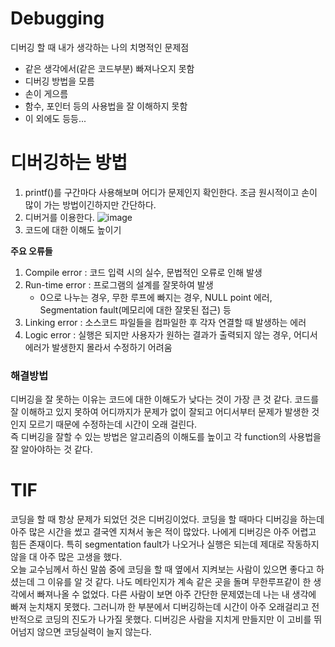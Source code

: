 # Debugging

디버깅 할 때 내가 생각하는 나의 치명적인 문제점    
- 같은 생각에서(같은 코드부분) 빠져나오지 못함     
- 디버깅 방법을 모름
- 손이 게으름
- 함수, 포인터 등의 사용법을 잘 이해하지 못함
- 이 외에도 등등...

# 디버깅하는 방법
1. printf()를 구간마다 사용해보며 어디가 문제인지 확인한다. 조금 원시적이고 손이 많이 가는 방법이긴하지만 간단하다. 
2. 디버거를 이용한다. 
![image](https://img1.daumcdn.net/thumb/R1280x0/?scode=mtistory2&fname=https%3A%2F%2Fblog.kakaocdn.net%2Fdn%2FPQjJR%2Fbtq2bJhFLd5%2FQAHLto2oU4FdJvFUKSkIEK%2Fimg.png)     
3. 코드에 대한 이해도 높이기

**주요 오류들**
1. Compile error : 코드 입력 시의 실수, 문법적인 오류로 인해 발생
2. Run-time error : 프로그램의 설계를 잘못하여 발생
    - 0으로 나누는 경우, 무한 루프에 빠지는 경우, NULL point 에러, Segmentation fault(메모리에 대한 잘못된 접근) 등
3. Linking error : 소스코드 파일들을 컴파일한 후 각자 연결할 때 발생하는 에러
4. Logic error : 실행은 되지만 사용자가 원하는 결과가 출력되지 않는 경우, 어디서 에러가 발생한지 몰라서 수정하기 어려움

### 해결방법 ###   
디버깅을 잘 못하는 이유는 코드에 대한 이해도가 낮다는 것이 가장 큰 것 같다. 코드를 잘 이해하고 있지 못하여 어디까지가 문제가 없이 잘되고 어디서부터 문제가 발생한 것인지 모르기 때문에 수정하는데 시간이 오래 걸린다.     
즉 디버깅을 잘할 수 있는 방법은 알고리즘의 이해도를 높이고 각 function의 사용법을 잘 알아야하는 것 같다.

# TIF
코딩을 할 때 항상 문제가 되었던 것은 디버깅이었다. 코딩을 할 때마다 디버깅을 하는데 아주 많은 시간을 썼고 결국엔 지쳐서 놓은 적이 많았다. 나에게 디버깅은 아주 어렵고 힘든 존재이다. 특히 segmentation fault가 나오거나 실행은 되는데 제대로 작동하지 않을 대 아주 많은 고생을 했다.     
오늘 교수님께서 하신 말씀 중에 코딩을 할 때 옆에서 지켜보는 사람이 있으면 좋다고 하셨는데 그 이유를 알 것 같다. 나도 메타인지가 계속 같은 곳을 돌며 무한루프같이 한 생각에서 빠져나올 수 없었다. 다른 사람이 보면 아주 간단한 문제였는데 나는 내 생각에 빠져 눈치채지 못했다. 그러니까 한 부분에서 디버깅하는데 시간이 아주 오래걸리고 전반적으로 코딩의 진도가 나가질 못했다.
디버깅은 사람을 지치게 만들지만 이 고비를 뛰어넘지 않으면 코딩실력이 늘지 않는다. 
